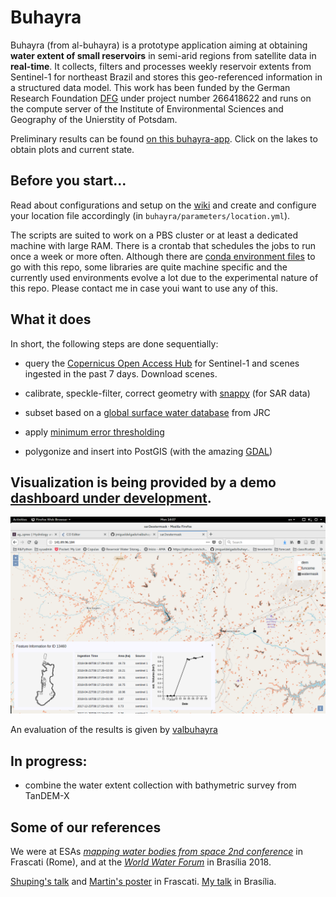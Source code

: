# Buhayra

Buhayra (from al-buhayra) is a prototype application aiming at obtaining **water extent of small reservoirs** in semi-arid regions from satellite data in **real-time**. It collects, filters and processes weekly reservoir extents from Sentinel-1 for northeast Brazil and stores this geo-referenced information in a structured data model. This work has been funded by the German Research Foundation [DFG](http://gepris.dfg.de/gepris/projekt/266418622) under project number 266418622 and runs on the compute server of the Institute of Environmental Sciences and Geography of the Unierstity of Potsdam.

Preliminary results can be found [on this buhayra-app](http://seca-vista.geo.uni-potsdam.de:3838/buhayra-app/). Click on the lakes to obtain plots and current state.

## Before you start...

Read about configurations and setup on the [wiki](https://github.com/jmigueldelgado/buhayra/wiki) and create and configure your location file accordingly (in `buhayra/parameters/location.yml`).

The scripts are suited to work on a PBS cluster or at least a dedicated machine with large RAM. There is a crontab that schedules the jobs to run once a week or more often. Although there are [conda environment files](https://conda.io/docs/user-guide/tasks/manage-environments.html#sharing-an-environment) to go with this repo, some libraries are quite machine specific and the currently used environments evolve a lot due to the experimental nature of this repo. Please contact me in case youi want to use any of this.

## What it does

In short, the following steps are done sequentially:

- query the [Copernicus Open Access Hub](https://scihub.copernicus.eu/) for Sentinel-1 and scenes ingested in the past 7 days. Download scenes.

- calibrate, speckle-filter, correct geometry with [snappy](http://step.esa.int/main/toolboxes/snap/) (for SAR data)

- subset based on a [global surface water database](https://global-surface-water.appspot.com/faq) from JRC

- apply [minimum error thresholding](https://www.sciencedirect.com/science/article/abs/pii/0031320386900300)

- polygonize and insert into PostGIS (with the amazing [GDAL](https://gdal.org/))

## Visualization is being provided by a demo [dashboard under development](http://seca-vista.geo.uni-potsdam.de:3838/buhayra-app/).

![example output](https://raw.githubusercontent.com/jmigueldelgado/buhayra/master/documents/screenshot.png)

An evaluation of the results is given by [valbuhayra](https://github.com/jmigueldelgado/valbuhayra)

## In progress:

- combine the water extent collection with bathymetric survey from TanDEM-X

## Some of our references

We were at ESAs [_mapping water bodies from space 2nd conference_](http://mwbs2018.esa.int/) in Frascati (Rome), and at the [_World Water Forum_](http://www.worldwaterforum8.org/) in Brasília 2018.

[Shuping's talk](documents/presentation167.pdf) and [Martin's poster](documents/poster_08.pdf) in Frascati. [My talk](documents/wwf2018.pdf) in Brasília.
